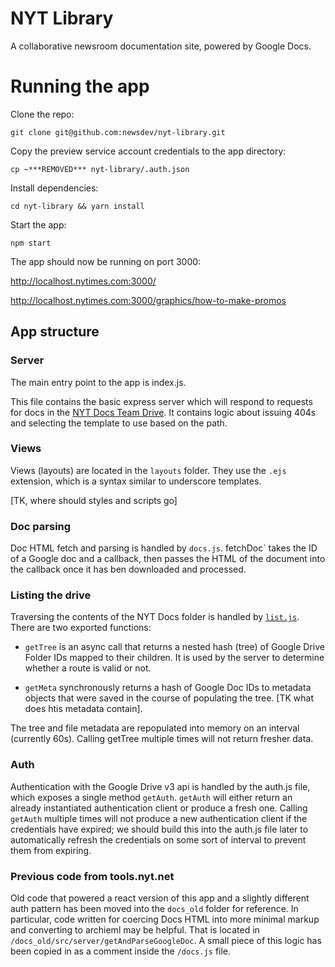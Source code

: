 NYT Library
========

A collaborative newsroom documentation site, powered by Google Docs.

# Running the app

Clone the repo:

```
git clone git@github.com:newsdev/nyt-library.git
```

Copy the preview service account credentials to the app directory:

```
cp ~***REMOVED*** nyt-library/.auth.json
```

Install dependencies:
```
cd nyt-library && yarn install
```

Start the app:
```
npm start
```

The app should now be running on port 3000:

http://localhost.nytimes.com:3000/

http://localhost.nytimes.com:3000/graphics/how-to-make-promos


## App structure

### Server

The main entry point to the app is index.js.

This file contains the basic express server which will respond to requests for docs in the [NYT Docs Team Drive](https://drive.google.com/drive/u/0/folders/***REMOVED***). It contains logic about issuing 404s and selecting the template to use based on the path.

### Views

Views (layouts) are located in the `layouts` folder.  They use the `.ejs` extension, which is a syntax similar to underscore templates.

[TK, where should styles and scripts go]


### Doc parsing

Doc HTML fetch and parsing is handled by `docs.js`.  fetchDoc` takes the ID of a Google doc and a callback, then passes the HTML of the document into the callback once it has ben downloaded and processed.

### Listing the drive

Traversing the contents of the NYT Docs folder is handled by [`list.js`](https://github.com/newsdev/nyt-docs/blob/master/list.js).  There are two exported functions:

  * `getTree` is an async call that returns a nested hash (tree) of Google Drive Folder IDs mapped to their children. It is used by the server to determine whether a route is valid or not.

  * `getMeta` synchronously returns a hash of Google Doc IDs to metadata objects that were saved in the course of populating the tree. [TK what does htis metadata contain].

The tree and file metadata are repopulated into memory on an interval (currently 60s). Calling getTree multiple times will not return fresher data.

### Auth

Authentication with the Google Drive v3 api is handled by the auth.js file, which exposes a single method `getAuth`. `getAuth` will either return an already instantiated authentication client or produce a fresh one. Calling `getAuth` multiple times will not produce a new authentication client if the credentials have expired; we should build this into the auth.js file later to automatically refresh the credentials on some sort of interval to prevent them from expiring.

### Previous code from tools.nyt.net

Old code that powered a react version of this app and a slightly different auth pattern has been moved into the `docs_old` folder for reference. In particular, code written for coercing Docs HTML into more minimal markup and converting to archieml may be helpful. That is located in `/docs_old/src/server/getAndParseGoogleDoc`. A small piece of this logic has been copied in as a comment inside the `/docs.js` file.
